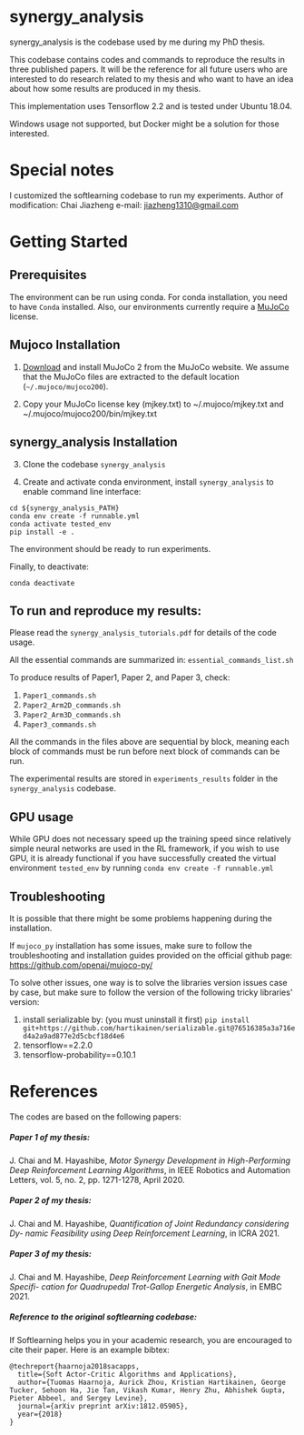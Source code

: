 # synergy_analysis

synergy_analysis is the codebase used by me during my PhD thesis.

This codebase contains codes and commands to reproduce the results in three published papers. It will be the reference for all future users who are interested to do research related to my thesis and who want to have an idea about how some results are produced in my thesis.

This implementation uses Tensorflow 2.2 and is tested under Ubuntu 18.04. 

Windows usage not supported, but Docker might be a solution for those interested. 

# Special notes
I customized the softlearning codebase to run my experiments.
Author of modification: Chai Jiazheng e-mail: jiazheng1310@gmail.com

# Getting Started

## Prerequisites

The environment can be run using conda. For conda installation, you need to have `Conda` installed. 
Also, our environments currently require a [MuJoCo](https://www.roboti.us/license.html) license.

## Mujoco Installation

1. [Download](https://www.roboti.us/index.html) and install MuJoCo 2 from the MuJoCo website. We assume that the MuJoCo files are extracted to the default location (`~/.mujoco/mujoco200`).

2. Copy your MuJoCo license key (mjkey.txt) to ~/.mujoco/mjkey.txt and ~/.mujoco/mujoco200/bin/mjkey.txt

## synergy_analysis Installation
3. Clone the codebase `synergy_analysis`

4. Create and activate conda environment, install `synergy_analysis` to enable command line interface:
```
cd ${synergy_analysis_PATH}
conda env create -f runnable.yml
conda activate tested_env
pip install -e .
```

The environment should be ready to run experiments. 

Finally, to deactivate:
```
conda deactivate
```

## To run and reproduce my results:
Please read the `synergy_analysis_tutorials.pdf` for details of the code usage.

All the essential commands are summarized in:
`essential_commands_list.sh`

To produce results of Paper1, Paper 2, and Paper 3, check:
1) `Paper1_commands.sh`
2) `Paper2_Arm2D_commands.sh`
3) `Paper2_Arm3D_commands.sh`
4) `Paper3_commands.sh`

All the commands in the files above are sequential by block, meaning each block of commands must be run before next block of commands can be run.

The experimental results are stored in `experiments_results` folder in the `synergy_analysis` codebase.

## GPU usage
While GPU does not necessary speed up the training speed since relatively simple neural networks are used in the RL framework, if you wish to use GPU, it is already functional if you have successfully created the virtual environment `tested_env` by running `conda env create -f runnable.yml`

## Troubleshooting 
It is possible that there might be some problems happening during the installation. 

If `mujoco_py` installation has some issues, make sure to follow the troubleshooting and installation guides provided on the official github page:
https://github.com/openai/mujoco-py/

To solve other issues, one way is to solve the libraries version issues case by case, but make sure to follow the version of the following tricky libraries' version:
1) install serializable by: (you must uninstall it first) 
`pip install git+https://github.com/hartikainen/serializable.git@76516385a3a716ed4a2a9ad877e2d5cbcf18d4e6`
2) tensorflow==2.2.0
3) tensorflow-probability==0.10.1

# References
The codes are based on the following papers:

##### Paper 1 of my thesis:

J. Chai and M. Hayashibe, *Motor Synergy Development in High-Performing Deep
Reinforcement Learning Algorithms*, in IEEE Robotics and Automation Letters,
vol. 5, no. 2, pp. 1271-1278, April 2020.

##### Paper 2 of my thesis:

J. Chai and M. Hayashibe, *Quantification of Joint Redundancy considering Dy-
namic Feasibility using Deep Reinforcement Learning*, in ICRA 2021.

##### Paper 3 of my thesis:

J. Chai and M. Hayashibe, *Deep Reinforcement Learning with Gait Mode Specifi-
cation for Quadrupedal Trot-Gallop Energetic Analysis*, in EMBC 2021.

##### Reference to the original softlearning codebase:
If Softlearning helps you in your academic research, you are encouraged to cite their paper. Here is an example bibtex:
```
@techreport{haarnoja2018sacapps,
  title={Soft Actor-Critic Algorithms and Applications},
  author={Tuomas Haarnoja, Aurick Zhou, Kristian Hartikainen, George Tucker, Sehoon Ha, Jie Tan, Vikash Kumar, Henry Zhu, Abhishek Gupta, Pieter Abbeel, and Sergey Levine},
  journal={arXiv preprint arXiv:1812.05905},
  year={2018}
}
```
